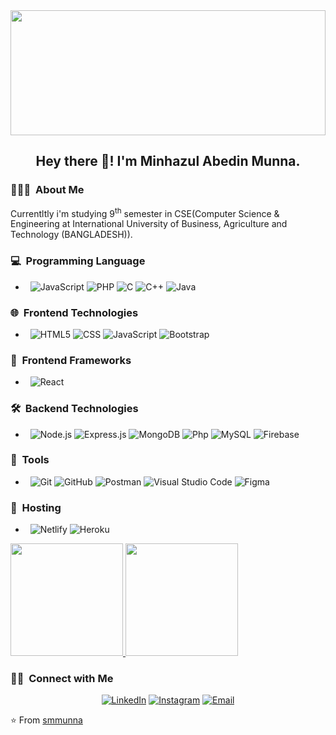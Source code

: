 <img src="https://www.synergisticit.com/wp-content/uploads/2021/09/Dallas-Banner.jpg" width="100%" height="200">

<h2 align="center"> Hey there 👋! I'm Minhazul Abedin Munna.</h2>

<h3> 👨🏻‍💻 &nbsp;About Me </h3>
Currentltly i'm studying  9<sup>th</sup> semester in CSE(Computer Science & Engineering at International University of Business, Agriculture and Technology (BANGLADESH)). 

<h3> 💻 &nbsp;Programming Language</h3>

-  &nbsp;
   ![JavaScript](https://img.shields.io/badge/javascript-%23323330.svg?style=for-the-badge&logo=javascript&logoColor=%23F7DF1E)
   ![PHP](https://img.shields.io/badge/php-%23777BB4.svg?style=for-the-badge&logo=php&logoColor=white)
   ![C](https://img.shields.io/badge/c-%2300599C.svg?style=for-the-badge&logo=c&logoColor=white)
   ![C++](https://img.shields.io/badge/c++-%2300599C.svg?style=for-the-badge&logo=c%2B%2B&logoColor=white)
   ![Java](https://img.shields.io/badge/java-%23ED8B00.svg?style=for-the-badge&logo=java&logoColor=white)
 
<h3> 🌐 &nbsp;Frontend Technologies</h3>

-  &nbsp;
  ![HTML5](https://img.shields.io/badge/-HTML5-333333?style=flat&logo=HTML5)
  ![CSS](https://img.shields.io/badge/-CSS-333333?style=flat&logo=CSS3&logoColor=1572B6)
  ![JavaScript](https://img.shields.io/badge/-JavaScript-333333?style=flat&logo=javascript)
  ![Bootstrap](https://img.shields.io/badge/-Bootstrap-333333?style=flat&logo=bootstrap&logoColor=563D7C)


<h3> 📶 &nbsp;Frontend Frameworks</h3>

-  &nbsp;
  ![React](https://img.shields.io/badge/-React-333333?style=flat&logo=react)

<h3> 🛠 &nbsp;Backend Technologies</h3>


   
-  &nbsp;
  ![Node.js](https://img.shields.io/badge/-Node.js-333333?style=flat&logo=node.js)
  ![Express.js](https://img.shields.io/badge/-Express-333333?style=flat&logo=express)
  ![MongoDB](https://img.shields.io/badge/-MongoDB-333333?style=flat&logo=mongodb)
  ![Php](https://img.shields.io/badge/-Php-333333?style=flat&logo=php)
  ![MySQL](https://img.shields.io/badge/mysql-%2300f.svg?style=for-the-badge&logo=mysql&logoColor=white)
  ![Firebase](https://img.shields.io/badge/-Firebase-333333?style=flat&logo=firebase)


<h3> 🔧 &nbsp;Tools</h3> 

-  &nbsp;
   ![Git](https://img.shields.io/badge/-Git-333333?style=flat&logo=git)
  ![GitHub](https://img.shields.io/badge/-GitHub-333333?style=flat&logo=github)
  ![Postman](https://img.shields.io/badge/-Postman-333333?style=flat&logo=postman)
   ![Visual Studio Code](https://img.shields.io/badge/-Visual%20Studio%20Code-333333?style=flat&logo=visual-studio-code&logoColor=007ACC)
  ![Figma](https://img.shields.io/badge/-Figma-333333?style=flat&logo=figma)

<h3> 🔧 &nbsp;Hosting</h3>

- &nbsp;
   ![Netlify](https://img.shields.io/badge/netlify-%23000000.svg?style=for-the-badge&logo=netlify&logoColor=#00C7B7)
   ![Heroku](https://img.shields.io/badge/heroku-%23430098.svg?style=for-the-badge&logo=heroku&logoColor=white)

<a href="https://github.com/smmunna">
  <img height="180em" src="https://github-readme-stats.vercel.app/api?username=smmunna&theme=buefy&show_icons=true&show_prs=false" />
  <img height="180em" src="https://github-readme-stats.vercel.app/api/top-langs/?username=smmunna&theme=buefy&layout=compact" />
</a>






<h3> 🤝🏻 &nbsp;Connect with Me </h3>

<p align="center">
<a href="https://www.linkedin.com/in/minhazul-abedin-munna-77181b178"><img alt="LinkedIn" src="https://img.shields.io/badge/LinkedIn-smmunna-blue?style=flat-square&logo=linkedin"></a>
<a href="https://www.instagram.com/sm.munna_x/"><img alt="Instagram" src="https://img.shields.io/badge/Instagram-smmunna-blue?style=flat-square&logo=instagram"></a>
<a href="mailto:minhazulabedinmunna@gmail.com"><img alt="Email" src="https://img.shields.io/badge/Email-minhazulabedinmunna@gmail.com-blue?style=flat-square&logo=gmail"></a>
</p>

⭐️ From [smmunna](https://github.com/smmunna)
